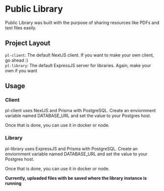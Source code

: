 # Public Library

Public Library was built with the purpose of sharing resources like PDFs and text files easily.

## Project Layout
`pl-client`: The default NextJS client. If you want to make your own client, go ahead :)
<br />
`pl-library`: The default ExpressJS server for libraries. Again, make your own if you want

## Usage

### Client
pl-client uses NextJS and Prisma with PostgreSQL. Create an enviornment variable named DATABASE_URL and set the value to your Postgres host.

Once that is done, you can use it in docker or node.

### Library
pl-library uses ExpressJS and Prisma with PostgreSQL. Create an enviornment variable named DATABASE_URL and set the value to your Postgres host.

Once that is done, you can use it in docker or node.

**Currently, uploaded files with be saved where the library instance is running**